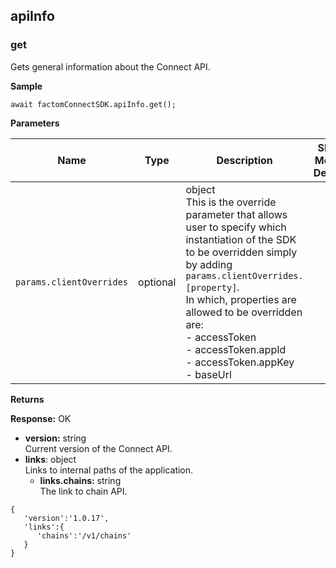 apiInfo <a name="apiInfo"></a>
-------
### get <a name="getInfo"></a>

Gets general information about the Connect API.

**Sample** 
```JS
await factomConnectSDK.apiInfo.get();
```
**Parameters**

| **Name**                 | **Type** | **Description**                                                                                                                                                                                                                                                                                                                               | **SDK Error Message & Description** |
|--------------------------|----------|-----------------------------------------------------------------------------------------------------------------------------------------------------------------------------------------------------------------------------------------------------------------------------------------------------------------------------------------------|-------------------------------------|
| `params.clientOverrides` | optional | object </br>  This is the override parameter that allows user to specify which instantiation of the SDK to be overridden simply by adding `params.clientOverrides.[property]`.</br> In which, properties are allowed to be overridden are: </br>   - accessToken</br>   - accessToken.appId</br>   - accessToken.appKey</br>   - baseUrl</br> |                                     |

**Returns** 

**Response:** OK
-   **version:** string </br> Current version of the Connect API.
-   **links**: object </br> Links to internal paths of the application.
	-   **links.chains:** string </br> The link to chain API.

```JS
{  
   'version':'1.0.17',
   'links':{  
      'chains':'/v1/chains'
   }
}
```

